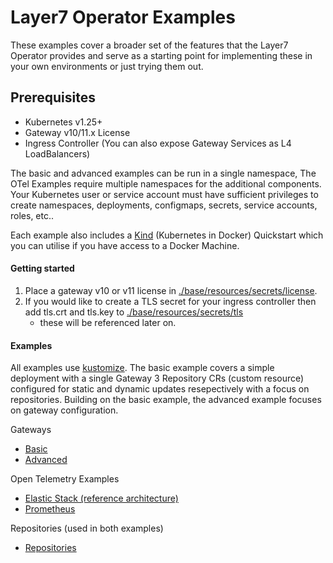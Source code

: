 # Layer7 Operator Examples
These examples cover a broader set of the features that the Layer7 Operator provides and serve as a starting point for implementing these in your own environments or just trying them out.

## Prerequisites
- Kubernetes v1.25+
- Gateway v10/11.x License
- Ingress Controller (You can also expose Gateway Services as L4 LoadBalancers)

The basic and advanced examples can be run in a single namespace, The OTel Examples require multiple namespaces for the additional components. Your Kubernetes user or service account must have sufficient privileges to create namespaces, deployments, configmaps, secrets, service accounts, roles, etc..

Each example also includes a [Kind](https://kind.sigs.k8s.io/) (Kubernetes in Docker) Quickstart which you can utilise if you have access to a Docker Machine.

#### Getting started
1. Place a gateway v10 or v11 license in [./base/resources/secrets/license](./base/resources/secrets/license).
2. If you would like to create a TLS secret for your ingress controller then add tls.crt and tls.key to [./base/resources/secrets/tls](./base/resources/secrets/tls)
    - these will be referenced later on.

#### Examples
All examples use [kustomize](https://kustomize.io/). The basic example covers a simple deployment with a single Gateway 3 Repository CRs (custom resource) configured for static and dynamic updates resepectively with a focus on repositories. Building on the basic example, the advanced example focuses on gateway configuration.

Gateways
- [Basic](./basic)
- [Advanced](./advanced)

Open Telemetry Examples
- [Elastic Stack (reference architecture)](./otel-elastic)
- [Prometheus](./otel-prometheus)

Repositories (used in both examples)
- [Repositories](./repositories/)